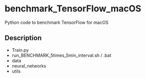 # benchmark_TensorFlow_macOS
Python code to benchmark TensorFlow for macOS


## Description
- Train.py
- run_BENCHMARK_5times_5min_interval.sh / .bat
- data
- neural_networks
- utils

